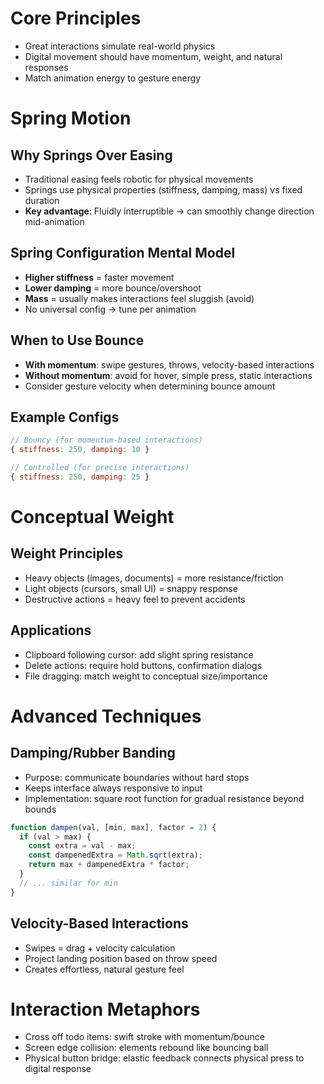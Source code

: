 # Core Principles

- Great interactions simulate real-world physics
- Digital movement should have momentum, weight, and natural responses
- Match animation energy to gesture energy

# Spring Motion

## Why Springs Over Easing

- Traditional easing feels robotic for physical movements
- Springs use physical properties (stiffness, damping, mass) vs fixed duration
- **Key advantage**: Fluidly interruptible -> can smoothly change direction mid-animation

## Spring Configuration Mental Model

- **Higher stiffness** = faster movement
- **Lower damping** = more bounce/overshoot
- **Mass** = usually makes interactions feel sluggish (avoid)
- No universal config -> tune per animation

## When to Use Bounce

- **With momentum**: swipe gestures, throws, velocity-based interactions
- **Without momentum**: avoid for hover, simple press, static interactions
- Consider gesture velocity when determining bounce amount

## Example Configs

```javascript
// Bouncy (for momentum-based interactions)
{ stiffness: 250, damping: 10 }

// Controlled (for precise interactions)
{ stiffness: 250, damping: 25 }
```

# Conceptual Weight

## Weight Principles

- Heavy objects (images, documents) = more resistance/friction
- Light objects (cursors, small UI) = snappy response
- Destructive actions = heavy feel to prevent accidents

## Applications

- Clipboard following cursor: add slight spring resistance
- Delete actions: require hold buttons, confirmation dialogs
- File dragging: match weight to conceptual size/importance

# Advanced Techniques

## Damping/Rubber Banding

- Purpose: communicate boundaries without hard stops
- Keeps interface always responsive to input
- Implementation: square root function for gradual resistance beyond bounds

```javascript
function dampen(val, [min, max], factor = 2) {
  if (val > max) {
    const extra = val - max;
    const dampenedExtra = Math.sqrt(extra);
    return max + dampenedExtra * factor;
  }
  // ... similar for min
}
```

## Velocity-Based Interactions

- Swipes = drag + velocity calculation
- Project landing position based on throw speed
- Creates effortless, natural gesture feel

# Interaction Metaphors

- Cross off todo items: swift stroke with momentum/bounce
- Screen edge collision: elements rebound like bouncing ball
- Physical button bridge: elastic feedback connects physical press to digital response
